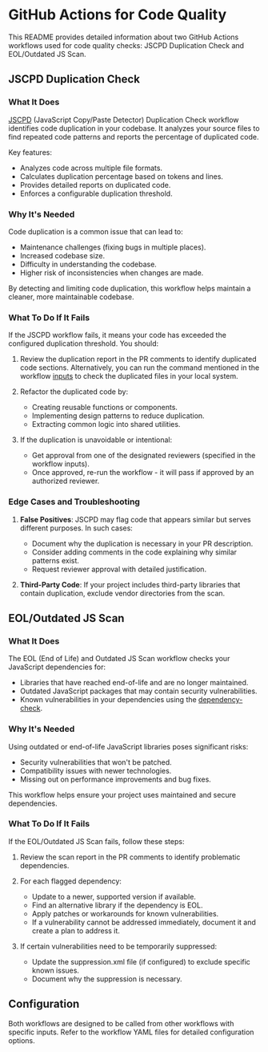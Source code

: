 # GitHub Actions for Code Quality

This README provides detailed information about two GitHub Actions workflows used for code quality checks: JSCPD Duplication Check and EOL/Outdated JS Scan.

## JSCPD Duplication Check

### What It Does

[JSCPD](https://github.com/kucherenko/jscpd) (JavaScript Copy/Paste Detector) Duplication Check workflow identifies code duplication in your codebase. It analyzes your source files to find repeated code patterns and reports the percentage of duplicated code.

Key features:
- Analyzes code across multiple file formats.
- Calculates duplication percentage based on tokens and lines.
- Provides detailed reports on duplicated code.
- Enforces a configurable duplication threshold.

### Why It's Needed

Code duplication is a common issue that can lead to:
- Maintenance challenges (fixing bugs in multiple places).
- Increased codebase size.
- Difficulty in understanding the codebase.
- Higher risk of inconsistencies when changes are made.

By detecting and limiting code duplication, this workflow helps maintain a cleaner, more maintainable codebase.

### What To Do If It Fails

If the JSCPD workflow fails, it means your code has exceeded the configured duplication threshold. You should:

1. Review the duplication report in the PR comments to identify duplicated code sections. Alternatively, you can run the command mentioned in the workflow [inputs](https://github.com/fylein/fyle-app/blob/master/.github/workflows/jscpd-duplication-check.yml) to check the duplicated files in your local system.

2. Refactor the duplicated code by:
    - Creating reusable functions or components.
    - Implementing design patterns to reduce duplication.
    - Extracting common logic into shared utilities.

3. If the duplication is unavoidable or intentional:
    - Get approval from one of the designated reviewers (specified in the workflow inputs).
    - Once approved, re-run the workflow - it will pass if approved by an authorized reviewer.

### Edge Cases and Troubleshooting

1. **False Positives**: JSCPD may flag code that appears similar but serves different purposes. In such cases:
   - Document why the duplication is necessary in your PR description.
   - Consider adding comments in the code explaining why similar patterns exist.
   - Request reviewer approval with detailed justification.

2. **Third-Party Code**: If your project includes third-party libraries that contain duplication, exclude vendor directories from the scan.

## EOL/Outdated JS Scan

### What It Does

The EOL (End of Life) and Outdated JS Scan workflow checks your JavaScript dependencies for:
- Libraries that have reached end-of-life and are no longer maintained.
- Outdated JavaScript packages that may contain security vulnerabilities.
- Known vulnerabilities in your dependencies using the [dependency-check](https://github.com/dependency-check/Dependency-Check_Action).

### Why It's Needed

Using outdated or end-of-life JavaScript libraries poses significant risks:
- Security vulnerabilities that won't be patched.
- Compatibility issues with newer technologies.
- Missing out on performance improvements and bug fixes.

This workflow helps ensure your project uses maintained and secure dependencies.

### What To Do If It Fails

If the EOL/Outdated JS Scan fails, follow these steps:

1. Review the scan report in the PR comments to identify problematic dependencies.

2. For each flagged dependency:
    - Update to a newer, supported version if available.
    - Find an alternative library if the dependency is EOL.
    - Apply patches or workarounds for known vulnerabilities.
    - If a vulnerability cannot be addressed immediately, document it and create a plan to address it.

3. If certain vulnerabilities need to be temporarily suppressed:
    - Update the suppression.xml file (if configured) to exclude specific known issues.
    - Document why the suppression is necessary.

## Configuration

Both workflows are designed to be called from other workflows with specific inputs. Refer to the workflow YAML files for detailed configuration options.